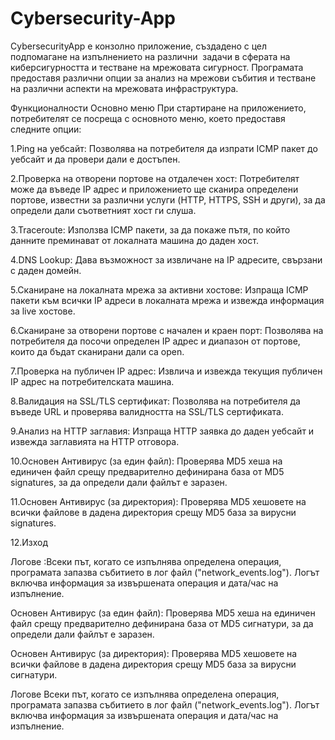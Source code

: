 # Cybersecurity-App
CybersecurityApp е конзолно приложение, създадено с цел подпомагане на изпълнението на различни  задачи в сферата на киберсигурността и тестване на мрежовата сигурност. Програмата предоставя различни опции за анализ на мрежови събития и тестване на различни аспекти на мрежовата инфраструктура.

Функционалности Основно меню При стартиране на приложението, потребителят се посреща с основното меню, което предоставя следните опции:

1.Ping на уебсайт: Позволява на потребителя да изпрати ICMP пакет до уебсайт и да провери дали е достъпен.

2.Проверка на отворени портове на отдалечен хост: Потребителят може да въведе IP адрес и приложението ще сканира определени портове, известни за различни услуги (HTTP, HTTPS, SSH и други), за да определи дали съответният хост ги слуша.

3.Traceroute: Използва ICMP пакети, за да покаже пътя, по който данните преминават от локалната машина до даден хост.

4.DNS Lookup: Дава възможност за извличане на IP адресите, свързани с даден домейн.

5.Сканиране на локалната мрежа за активни хостове: Изпраща ICMP пакети към всички IP адреси в локалната мрежа и извежда информация за live хостове.

6.Сканиране за отворени портове с начален и краен порт: Позволява на потребителя да посочи определен IP адрес и диапазон от портове, които да бъдат сканирани дали са open.

7.Проверка на публичен IP адрес: Извлича и извежда текущия публичен IP адрес на потребителската машина.

8.Валидация на SSL/TLS сертификат: Позволява на потребителя да въведе URL и проверява валидността на SSL/TLS сертификата.

9.Анализ на HTTP заглавия: Изпраща HTTP заявка до даден уебсайт и извежда заглавията на HTTP отговора.

10.Основен Антивирус (за един файл): Проверява MD5 хеша на единичен файл срещу предварително дефинирана база от MD5 signatures, за да определи дали файлът е заразен.

11.Основен Антивирус (за директория): Проверява MD5 хешовете на всички файлове в дадена директория срещу MD5 база за вирусни signatures.

12.Изход

Логове :Всеки път, когато се изпълнява определена операция, програмата запазва събитието в лог файл ("network_events.log"). Логът включва информация за извършената операция и дата/час на изпълнение.

Основен Антивирус (за един файл): Проверява MD5 хеша на единичен файл срещу предварително дефинирана база от MD5 сигнатури, за да определи дали файлът е заразен.

Основен Антивирус (за директория): Проверява MD5 хешовете на всички файлове в дадена директория срещу MD5 база за вирусни сигнатури.

Логове
Всеки път, когато се изпълнява определена операция, програмата запазва събитието в лог файл ("network_events.log"). Логът включва информация за извършената операция и дата/час на изпълнение.
